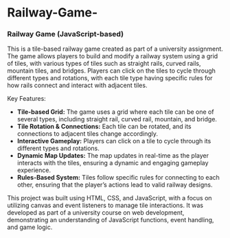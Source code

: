 # Railway-Game-

### Railway Game (JavaScript-based)  
This is a tile-based railway game created as part of a university assignment. The game allows players to build and modify a railway system using a grid of tiles, with various types of tiles such as straight rails, curved rails, mountain tiles, and bridges. Players can click on the tiles to cycle through different types and rotations, with each tile type having specific rules for how rails connect and interact with adjacent tiles.

Key Features:  
- **Tile-based Grid:** The game uses a grid where each tile can be one of several types, including straight rail, curved rail, mountain, and bridge.  
- **Tile Rotation & Connections:** Each tile can be rotated, and its connections to adjacent tiles change accordingly.  
- **Interactive Gameplay:** Players can click on a tile to cycle through its different types and rotations.  
- **Dynamic Map Updates:** The map updates in real-time as the player interacts with the tiles, ensuring a dynamic and engaging gameplay experience.  
- **Rules-Based System:** Tiles follow specific rules for connecting to each other, ensuring that the player’s actions lead to valid railway designs.

This project was built using HTML, CSS, and JavaScript, with a focus on utilizing canvas and event listeners to manage tile interactions. It was developed as part of a university course on web development, demonstrating an understanding of JavaScript functions, event handling, and game logic.

